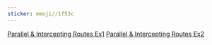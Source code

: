 ```yaml
---
sticker: emoji//1f53c
---
```

[Parallel & Intercepting Routes Ex1](https://nextgram.vercel.app/)
[Parallel & Intercepting Routes Ex2](https://twitter.com/ctnicholasdev/status/1644130884323536899)